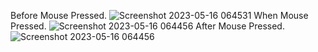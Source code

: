 Before Mouse Pressed.
    ![Screenshot 2023-05-16 064531](https://github.com/Jainam1182s/Java-Programs/assets/128902428/e25c1f69-44fe-4967-8f61-c4de03b835e0)
When Mouse Pressed.
    ![Screenshot 2023-05-16 064456](https://github.com/Jainam1182s/Java-Programs/assets/128902428/7852cb12-3808-4c3e-bac3-797890cc420a)
After Mouse Pressed.
    ![Screenshot 2023-05-16 064456](https://github.com/Jainam1182s/Java-Programs/assets/128902428/f70bc49c-28dd-4874-9530-435882b8cf40)
